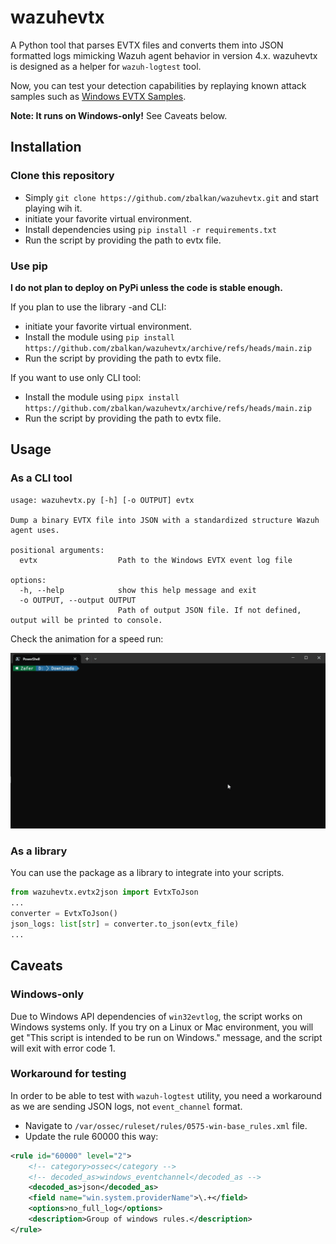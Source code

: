 # wazuhevtx

A Python tool that parses EVTX files and converts them into JSON formatted logs mimicking Wazuh agent behavior in version 4.x. wazuhevtx is designed as a helper for `wazuh-logtest` tool.

Now, you can test your detection capabilities by replaying known attack samples such as [Windows EVTX Samples](https://github.com/sbousseaden/EVTX-ATTACK-SAMPLES).

**Note: It runs on Windows-only!** See Caveats below.

## Installation

### Clone this repository

* Simply `git clone https://github.com/zbalkan/wazuhevtx.git` and start playing wih it.
* initiate your favorite virtual environment.
* Install dependencies using `pip install -r requirements.txt`
* Run the script by providing the path to evtx file.

### Use pip

**I do not plan to deploy on PyPi unless the code is stable enough.**

If you plan to use the library -and CLI:

* initiate your favorite virtual environment.
* Install the module using `pip install https://github.com/zbalkan/wazuhevtx/archive/refs/heads/main.zip`
* Run the script by providing the path to evtx file.

If you want to use only CLI tool:

* Install the module using `pipx install https://github.com/zbalkan/wazuhevtx/archive/refs/heads/main.zip`
* Run the script by providing the path to evtx file.

## Usage

### As a CLI tool

```shell
usage: wazuhevtx.py [-h] [-o OUTPUT] evtx

Dump a binary EVTX file into JSON with a standardized structure Wazuh agent uses.

positional arguments:
  evtx                  Path to the Windows EVTX event log file

options:
  -h, --help            show this help message and exit
  -o OUTPUT, --output OUTPUT
                        Path of output JSON file. If not defined, output will be printed to console.
```

Check the animation for a speed run:

![Alt Text](./animation.gif)

### As a library

You can use the package as a library to integrate into your scripts.

```python
from wazuhevtx.evtx2json import EvtxToJson
...
converter = EvtxToJson()
json_logs: list[str] = converter.to_json(evtx_file)
...
```

## Caveats

### Windows-only

Due to Windows API dependencies of `win32evtlog`, the script works on Windows systems only. If you try on a Linux or Mac environment, you will get "This script is intended to be run on Windows." message, and the script will exit with error code 1.

### Workaround for testing

In order to be able to test with `wazuh-logtest` utility, you need a workaround as we are sending JSON logs, not `event_channel` format.

* Navigate to `/var/ossec/ruleset/rules/0575-win-base_rules.xml` file.
* Update the rule 60000 this way:

```xml
<rule id="60000" level="2">
    <!-- category>ossec</category -->
    <!-- decoded_as>windows_eventchannel</decoded_as -->
    <decoded_as>json</decoded_as>
    <field name="win.system.providerName">\.+</field>
    <options>no_full_log</options>
    <description>Group of windows rules.</description>
</rule>
```
